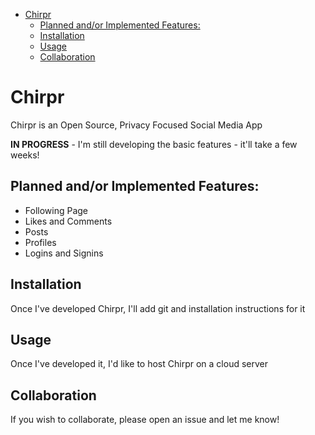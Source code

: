 - [Chirpr](#chirpr)
  - [Planned and/or Implemented Features:](#planned-andor-implemented-features)
  - [Installation](#installation)
  - [Usage](#usage)
  - [Collaboration](#collaboration)

# Chirpr
Chirpr is an Open Source, Privacy Focused Social Media App

**IN PROGRESS** - I'm still developing the basic features - it'll take a few weeks!

## Planned and/or Implemented Features:
* Following Page
* Likes and Comments
* Posts
* Profiles
* Logins and Signins


## Installation
Once I've developed Chirpr, I'll add git and installation instructions for it
 
## Usage
Once I've developed it, I'd like to host Chirpr on a cloud server

## Collaboration
If you wish to collaborate, please open an issue and let me know!